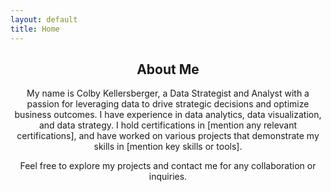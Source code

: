```yaml
---
layout: default
title: Home
---
```


<header class="about">
  <div class="container">
    <h2>About Me</h2>
    <p>My name is Colby Kellersberger, a Data Strategist and Analyst with a passion for leveraging data to drive strategic decisions and optimize business outcomes. I have experience in data analytics, data visualization, and data strategy. I hold certifications in [mention any relevant certifications], and have worked on various projects that demonstrate my skills in [mention key skills or tools].</p>
    <p>Feel free to explore my projects and contact me for any collaboration or inquiries.</p>
  </div>
</header>
